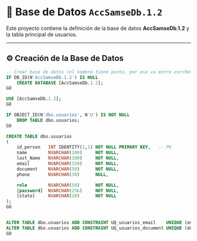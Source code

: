 # 📌 Base de Datos `AccSamseDb.1.2`

Este proyecto contiene la definición de la base de datos **AccSamseDb.1.2** y la tabla principal de usuarios.

---

## ⚙️ Creación de la Base de Datos

```sql
-- Crear base de datos (el nombre tiene punto, por eso va entre corchetes)
IF DB_ID(N'AccSamseDb.1.2') IS NULL
    CREATE DATABASE [AccSamseDb.1.2];
GO

USE [AccSamseDb.1.2];
GO

IF OBJECT_ID(N'dbo.usuarios', N'U') IS NOT NULL
    DROP TABLE dbo.usuarios;
GO

CREATE TABLE dbo.usuarios
(
    id_person   INT IDENTITY(1,1) NOT NULL PRIMARY KEY,   -- PK
    name        NVARCHAR(100)     NOT NULL,
    last_Name   NVARCHAR(100)     NOT NULL,
    email       NVARCHAR(150)     NOT NULL,
    document    NVARCHAR(50)      NOT NULL,
    phone       NVARCHAR(30)      NULL,

    role        NVARCHAR(50)      NOT NULL,
    [password]  NVARCHAR(256)     NOT NULL,              
    [state]     NVARCHAR(20)      NOT NULL                
);
GO


ALTER TABLE dbo.usuarios ADD CONSTRAINT UQ_usuarios_email    UNIQUE (email);
ALTER TABLE dbo.usuarios ADD CONSTRAINT UQ_usuarios_document UNIQUE (document);
GO
